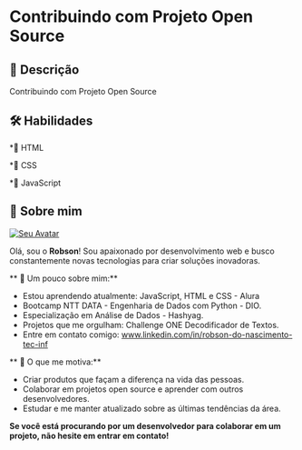 # Contribuindo com Projeto Open Source

## 📓 Descrição

Contribuindo com Projeto Open Source

## 🛠 Habilidades

*🥇<i class="fa-brands fa-html5"></i> HTML

*🥈<i class="fa-brands fa-css3-alt"></i> CSS

*🥉<i class="fa-brands fa-js"></i> JavaScript
  
## 🚀 Sobre mim

[![Seu Avatar](https://avatars.githubusercontent.com/u/174292359?s=400&u=c7ed6bc153530cc7d19530aadef0c2bbb2a35891&v=4)](https://github.com/u/174292359?s=400&u=c7ed6bc153530cc7d19530aadef0c2bbb2a35891&v=4)

Olá, sou o **Robson**!  Sou apaixonado por desenvolvimento web e busco constantemente novas tecnologias para criar soluções inovadoras.

** 📌 Um pouco sobre mim:**

*  Estou aprendendo atualmente: JavaScript, HTML e CSS - Alura
*  Bootcamp NTT DATA - Engenharia de Dados com Python - DIO.
*  Especialização em Análise de Dados - Hashyag.
*  Projetos que me orgulham: Challenge ONE Decodificador de Textos.
*  Entre em contato comigo: www.linkedin.com/in/robson-do-nascimento-tec-inf

** 💪 O que me motiva:**

*  Criar produtos que façam a diferença na vida das pessoas.
*  Colaborar em projetos open source e aprender com outros desenvolvedores.
*  Estudar e me manter atualizado sobre as últimas tendências da área.

**Se você está procurando por um desenvolvedor para colaborar em um projeto, não hesite em entrar em contato!** 
